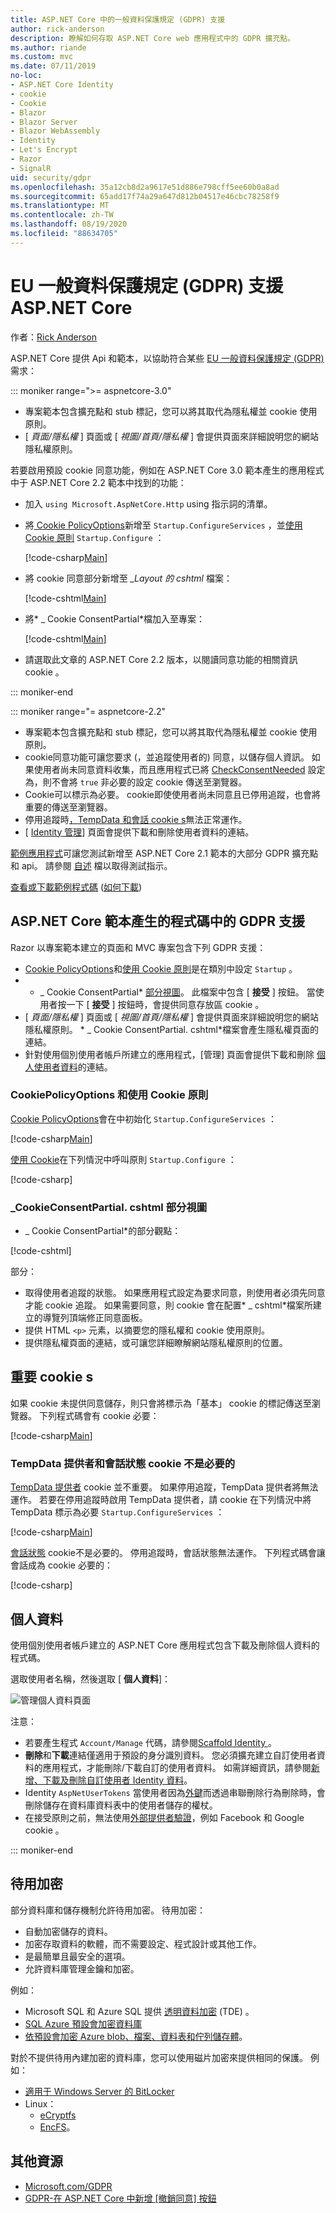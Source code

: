 ```yaml
---
title: ASP.NET Core 中的一般資料保護規定 (GDPR) 支援
author: rick-anderson
description: 瞭解如何存取 ASP.NET Core web 應用程式中的 GDPR 擴充點。
ms.author: riande
ms.custom: mvc
ms.date: 07/11/2019
no-loc:
- ASP.NET Core Identity
- cookie
- Cookie
- Blazor
- Blazor Server
- Blazor WebAssembly
- Identity
- Let's Encrypt
- Razor
- SignalR
uid: security/gdpr
ms.openlocfilehash: 35a12cb8d2a9617e51d886e798cff5ee60b0a8ad
ms.sourcegitcommit: 65add17f74a29a647d812b04517e46cbc78258f9
ms.translationtype: MT
ms.contentlocale: zh-TW
ms.lasthandoff: 08/19/2020
ms.locfileid: "88634705"
---
```

# <a name="eu-general-data-protection-regulation-gdpr-support-in-aspnet-core"></a>EU 一般資料保護規定 (GDPR) 支援 ASP.NET Core

作者：[Rick Anderson](https://twitter.com/RickAndMSFT)

ASP.NET Core 提供 Api 和範本，以協助符合某些 [EU 一般資料保護規定 (GDPR) ](https://ec.europa.eu/info/law/law-topic/data-protection/reform/what-does-general-data-protection-regulation-gdpr-govern_en) 需求：

::: moniker range=">= aspnetcore-3.0"

* 專案範本包含擴充點和 stub 標記，您可以將其取代為隱私權並 cookie 使用原則。
* [ *頁面/隱私權* ] 頁面或 [ *視圖/首頁/隱私權* ] 會提供頁面來詳細說明您的網站隱私權原則。

若要啟用預設 cookie 同意功能，例如在 ASP.NET Core 3.0 範本產生的應用程式中于 ASP.NET Core 2.2 範本中找到的功能：

* 加入 `using Microsoft.AspNetCore.Http` using 指示詞的清單。
* 將[ Cookie PolicyOptions](/dotnet/api/microsoft.aspnetcore.builder.cookiepolicyoptions)新增至 `Startup.ConfigureServices` ，並[使用 Cookie 原則](/dotnet/api/microsoft.aspnetcore.builder.cookiepolicyappbuilderextensions.usecookiepolicy) `Startup.Configure` ：

  [!code-csharp[Main](gdpr/sample/RP3.0/Startup.cs?name=snippet1&highlight=12-19,38)]

* 將 cookie 同意部分新增至 *_Layout 的 cshtml* 檔案：

  [!code-cshtml[Main](gdpr/sample/RP3.0/Pages/Shared/_Layout.cshtml?name=snippet&highlight=4)]

* 將* \_ Cookie ConsentPartial*檔加入至專案：

  [!code-cshtml[Main](gdpr/sample/RP3.0/Pages/Shared/_CookieConsentPartial.cshtml)]

* 請選取此文章的 ASP.NET Core 2.2 版本，以閱讀同意功能的相關資訊 cookie 。

::: moniker-end

::: moniker range="= aspnetcore-2.2"

* 專案範本包含擴充點和 stub 標記，您可以將其取代為隱私權並 cookie 使用原則。
* cookie同意功能可讓您要求 (，並追蹤使用者的) 同意，以儲存個人資訊。 如果使用者尚未同意資料收集，而且應用程式已將 [CheckConsentNeeded](/dotnet/api/microsoft.aspnetcore.builder.cookiepolicyoptions.checkconsentneeded) 設定為，則不會將 `true` 非必要的設定 cookie 傳送至瀏覽器。
* Cookie可以標示為必要。 cookie即使使用者尚未同意且已停用追蹤，也會將重要的傳送至瀏覽器。
* 停用追蹤時[，TempData 和會話 cookie s](#tempdata)無法正常運作。
* [ [ Identity 管理](#pd)] 頁面會提供下載和刪除使用者資料的連結。

[範例應用程式](https://github.com/dotnet/AspNetCore.Docs/tree/live/aspnetcore/security/gdpr/sample)可讓您測試新增至 ASP.NET Core 2.1 範本的大部分 GDPR 擴充點和 api。 請參閱 [自述](https://github.com/dotnet/AspNetCore.Docs/tree/live/aspnetcore/security/gdpr/sample) 檔以取得測試指示。

[查看或下載範例程式碼](https://github.com/dotnet/AspNetCore.Docs/tree/live/aspnetcore/security/gdpr/sample) ([如何下載](xref:index#how-to-download-a-sample)) 

## <a name="aspnet-core-gdpr-support-in-template-generated-code"></a>ASP.NET Core 範本產生的程式碼中的 GDPR 支援

Razor 以專案範本建立的頁面和 MVC 專案包含下列 GDPR 支援：

* [ Cookie PolicyOptions](/dotnet/api/microsoft.aspnetcore.builder.cookiepolicyoptions)和[使用 Cookie 原則](/dotnet/api/microsoft.aspnetcore.builder.cookiepolicyappbuilderextensions.usecookiepolicy)是在類別中設定 `Startup` 。
* * \_ Cookie ConsentPartial* [部分視圖](xref:mvc/views/tag-helpers/builtin-th/partial-tag-helper)。 此檔案中包含 [ **接受** ] 按鈕。 當使用者按一下 [ **接受** ] 按鈕時，會提供同意存放區 cookie 。
* [ *頁面/隱私權* ] 頁面或 [ *視圖/首頁/隱私權* ] 會提供頁面來詳細說明您的網站隱私權原則。 * \_ Cookie ConsentPartial. cshtml*檔案會產生隱私權頁面的連結。
* 針對使用個別使用者帳戶所建立的應用程式，[管理] 頁面會提供下載和刪除 [個人使用者資料](#pd)的連結。

### <a name="no-loccookiepolicyoptions-and-useno-loccookiepolicy"></a>CookiePolicyOptions 和使用 Cookie 原則

[ Cookie PolicyOptions](/dotnet/api/microsoft.aspnetcore.builder.cookiepolicyoptions)會在中初始化 `Startup.ConfigureServices` ：

[!code-csharp[Main](gdpr/sample/Startup.cs?name=snippet1&highlight=14-20)]

[使用 Cookie](/dotnet/api/microsoft.aspnetcore.builder.cookiepolicyappbuilderextensions.usecookiepolicy)在下列情況中呼叫原則 `Startup.Configure` ：

[!code-csharp[](gdpr/sample/Startup.cs?name=snippet1&highlight=51)]

### <a name="_no-loccookieconsentpartialcshtml-partial-view"></a>\_CookieConsentPartial. cshtml 部分視圖

* \_ Cookie ConsentPartial*的部分觀點：

[!code-cshtml[](gdpr/sample/RP2.2/Pages/Shared/_CookieConsentPartial.cshtml)]

部分：

* 取得使用者追蹤的狀態。 如果應用程式設定為要求同意，則使用者必須先同意才能 cookie 追蹤。 如果需要同意，則 cookie 會在配置* \_ cshtml*檔案所建立的導覽列頂端修正同意面板。
* 提供 HTML `<p>` 元素，以摘要您的隱私權和 cookie 使用原則。
* 提供隱私權頁面的連結，或可讓您詳細瞭解網站隱私權原則的位置。

## <a name="essential-no-loccookies"></a>重要 cookie s

如果 cookie 未提供同意儲存，則只會將標示為「基本」 cookie 的標記傳送至瀏覽器。 下列程式碼會有 cookie 必要：

[!code-csharp[Main](gdpr/sample/RP2.2/Pages/Cookie.cshtml.cs?name=snippet1&highlight=5)]

<a name="tempdata"></a>

### <a name="tempdata-provider-and-session-state-no-loccookies-arent-essential"></a>TempData 提供者和會話狀態 cookie 不是必要的

[TempData 提供者](xref:fundamentals/app-state#tempdata) cookie 並不重要。 如果停用追蹤，TempData 提供者將無法運作。 若要在停用追蹤時啟用 TempData 提供者，請 cookie 在下列情況中將 TempData 標示為必要 `Startup.ConfigureServices` ：

[!code-csharp[Main](gdpr/sample/RP2.2/Startup.cs?name=snippet1)]

[會話狀態](xref:fundamentals/app-state) cookie不是必要的。 停用追蹤時，會話狀態無法運作。 下列程式碼會讓會話成為 cookie 必要的：

[!code-csharp[](gdpr/sample/RP2.2/Startup.cs?name=snippet2)]

<a name="pd"></a>

## <a name="personal-data"></a>個人資料

使用個別使用者帳戶建立的 ASP.NET Core 應用程式包含下載及刪除個人資料的程式碼。

選取使用者名稱，然後選取 [ **個人資料**]：

![管理個人資料頁面](gdpr/_static/pd.png)

注意：

* 若要產生程式 `Account/Manage` 代碼，請參閱[Scaffold Identity ](xref:security/authentication/scaffold-identity)。
* **刪除**和**下載**連結僅適用于預設的身分識別資料。 您必須擴充建立自訂使用者資料的應用程式，才能刪除/下載自訂的使用者資料。 如需詳細資訊，請參閱[新增、下載及刪除自訂使用者 Identity 資料](xref:security/authentication/add-user-data)。
* Identity `AspNetUserTokens` 當使用者因為[外鍵](https://github.com/aspnet/Identity/blob/release/2.1/src/EF/IdentityUserContext.cs#L152)而透過串聯刪除行為刪除時，會刪除儲存在資料庫資料表中的使用者儲存的權杖。
* 在接受原則之前，無法使用[外部提供者驗證](xref:security/authentication/social/index)，例如 Facebook 和 Google cookie 。

::: moniker-end

## <a name="encryption-at-rest"></a>待用加密

部分資料庫和儲存機制允許待用加密。 待用加密：

* 自動加密儲存的資料。
* 加密存取資料的軟體，而不需要設定、程式設計或其他工作。
* 是最簡單且最安全的選項。
* 允許資料庫管理金鑰和加密。

例如：

* Microsoft SQL 和 Azure SQL 提供 [透明資料加密](/sql/relational-databases/security/encryption/transparent-data-encryption) (TDE) 。
* [SQL Azure 預設會加密資料庫](https://azure.microsoft.com/updates/newly-created-azure-sql-databases-encrypted-by-default/)
* [依預設會加密 Azure blob、檔案、資料表和佇列儲存體](https://azure.microsoft.com/blog/announcing-default-encryption-for-azure-blobs-files-table-and-queue-storage/)。

對於不提供待用內建加密的資料庫，您可以使用磁片加密來提供相同的保護。 例如：

* [適用于 Windows Server 的 BitLocker](/windows/security/information-protection/bitlocker/bitlocker-how-to-deploy-on-windows-server)
* Linux：
  * [eCryptfs](https://launchpad.net/ecryptfs)
  * [EncFS](https://github.com/vgough/encfs)。

## <a name="additional-resources"></a>其他資源

* [Microsoft.com/GDPR](https://www.microsoft.com/trustcenter/Privacy/GDPR)
* [GDPR-在 ASP.NET Core 中新增 [撤銷同意] 按鈕](https://www.joeaudette.com/blog/2018/08/28/gdpr---adding-a-revoke-consent-button-in-aspnet-core)
